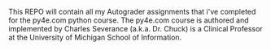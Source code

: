 This REPO will contain all my Autograder assignments that i've completed for the py4e.com python course.
The py4e.com course is authored and implemented by Charles Severance (a.k.a. Dr. Chuck) is a Clinical Professor at the University of Michigan School of Information.
